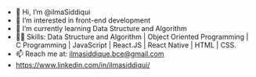 - 👋 Hi, I’m @ilmaSiddiqui
- 👀 I’m interested in front-end development 
- 🌱 I’m currently learning Data Structure and Algorithm 
- 🤹‍♀️ Skills: Data Structure and Algorithm | Object Oriented Programming | C Programming | JavaScript | React.JS | React Native | HTML | CSS.
- 📫 Reach me at: ilmasiddique.bce@gmail.com
- https://www.linkedin.com/in/ilmasiddiqui/

<!---
ilmaSiddiqui/ilmaSiddiqui is a ✨ special ✨ repository because its `README.md` (this file) appears on your GitHub profile.
You can click the Preview link to take a look at your changes.
--->
